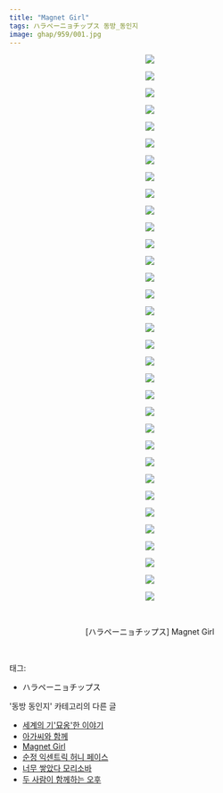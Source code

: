 ```yaml
---
title: "Magnet Girl"
tags: ハラペーニョチップス 동방_동인지
image: ghap/959/001.jpg
---
```

<div class="article">
<p style="text-align: center; clear: none; float: none;"><img src="{{ site.nasurl }}/ghap/959/001.jpg"/></p>
<p style="text-align: center; clear: none; float: none;"><img src="{{ site.nasurl }}/ghap/959/002.jpg"/></p>
<p style="text-align: center; clear: none; float: none;"><img src="{{ site.nasurl }}/ghap/959/003.jpg"/></p>
<p style="text-align: center; clear: none; float: none;"><img src="{{ site.nasurl }}/ghap/959/004.jpg"/></p>
<p style="text-align: center; clear: none; float: none;"><img src="{{ site.nasurl }}/ghap/959/005.jpg"/></p>
<p style="text-align: center; clear: none; float: none;"><img src="{{ site.nasurl }}/ghap/959/006.jpg"/></p>
<p style="text-align: center; clear: none; float: none;"><img src="{{ site.nasurl }}/ghap/959/007.jpg"/></p>
<p style="text-align: center; clear: none; float: none;"><img src="{{ site.nasurl }}/ghap/959/008.jpg"/></p>
<p style="text-align: center; clear: none; float: none;"><img src="{{ site.nasurl }}/ghap/959/009.jpg"/></p>
<p style="text-align: center; clear: none; float: none;"><img src="{{ site.nasurl }}/ghap/959/010.jpg"/></p>
<p style="text-align: center; clear: none; float: none;"><img src="{{ site.nasurl }}/ghap/959/011.jpg"/></p>
<p style="text-align: center; clear: none; float: none;"><img src="{{ site.nasurl }}/ghap/959/012.jpg"/></p>
<p style="text-align: center; clear: none; float: none;"><img src="{{ site.nasurl }}/ghap/959/013.jpg"/></p>
<p style="text-align: center; clear: none; float: none;"><img src="{{ site.nasurl }}/ghap/959/014.jpg"/></p>
<p style="text-align: center; clear: none; float: none;"><img src="{{ site.nasurl }}/ghap/959/015.jpg"/></p>
<p style="text-align: center; clear: none; float: none;"><img src="{{ site.nasurl }}/ghap/959/016.jpg"/></p>
<p style="text-align: center; clear: none; float: none;"><img src="{{ site.nasurl }}/ghap/959/017.jpg"/></p>
<p style="text-align: center; clear: none; float: none;"><img src="{{ site.nasurl }}/ghap/959/018.jpg"/></p>
<p style="text-align: center; clear: none; float: none;"><img src="{{ site.nasurl }}/ghap/959/019.jpg"/></p>
<p style="text-align: center; clear: none; float: none;"><img src="{{ site.nasurl }}/ghap/959/020.jpg"/></p>
<p style="text-align: center; clear: none; float: none;"><img src="{{ site.nasurl }}/ghap/959/021.jpg"/></p>
<p style="text-align: center; clear: none; float: none;"><img src="{{ site.nasurl }}/ghap/959/022.jpg"/></p>
<p style="text-align: center; clear: none; float: none;"><img src="{{ site.nasurl }}/ghap/959/023.jpg"/></p>
<p style="text-align: center; clear: none; float: none;"><img src="{{ site.nasurl }}/ghap/959/024.jpg"/></p>
<p style="text-align: center; clear: none; float: none;"><img src="{{ site.nasurl }}/ghap/959/025.jpg"/></p>
<p style="text-align: center; clear: none; float: none;"><img src="{{ site.nasurl }}/ghap/959/026.jpg"/></p>
<p style="text-align: center; clear: none; float: none;"><img src="{{ site.nasurl }}/ghap/959/027.jpg"/></p>
<p style="text-align: center; clear: none; float: none;"><img src="{{ site.nasurl }}/ghap/959/028.jpg"/></p>
<p style="text-align: center; clear: none; float: none;"><img src="{{ site.nasurl }}/ghap/959/029.jpg"/></p>
<p style="text-align: center; clear: none; float: none;"><img src="{{ site.nasurl }}/ghap/959/030.jpg"/></p>
<p style="text-align: center; clear: none; float: none;"><img src="{{ site.nasurl }}/ghap/959/031.jpg"/></p>
<p style="text-align: center; clear: none; float: none;"><img src="{{ site.nasurl }}/ghap/959/032.jpg"/></p>
<p style="text-align: center; clear: none; float: none;"><img src="{{ site.nasurl }}/ghap/959/033.jpg"/></p>
<p style="text-align: center; clear: none; float: none;"><br/></p>
<p style="text-align: center; clear: none; float: none;">[ハラペーニョチップス] Magnet Girl</p>
<p><br/></p>
</div><div class="tagTrail">
<p>태그: </p>
<ul>
<li>ハラペーニョチップス</li>
</ul>
</div><div class="another">
<p>'동방 동인지' 카테고리의 다른 글</p>
<ul>
<li><a href="/2016-07-20-ghap_962">세계의 기'묘옹'한 이야기</a></li>
<li><a href="/2016-07-20-ghap_961">아가씨와 함께</a></li>
<li><a href="/2016-07-20-ghap_959">Magnet Girl</a></li>
<li><a href="/2016-07-20-ghap_958">순정 익센트릭 허니 페이스</a></li>
<li><a href="/2016-07-20-ghap_957">너무 쌓았다 모리소바</a></li>
<li><a href="/2016-07-20-ghap_956">두 사람이 함께하는 오후</a></li>
</ul>
</div><div class="cb_module cb_fluid">
<div class="cb_wrt cb_profile">
</div><!-- commentList close -->
</div>